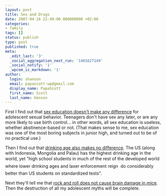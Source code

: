 ```yaml
---
layout: post
title: Sex and Drugs
date: 2007-04-16 22:49:00.000000000 +02:00
categories:
- family
tags: []
status: publish
type: post
published: true
meta:
  _edit_last: '3'
  _social_aggregation_next_run: '1401627149'
  _social_notify: '1'
  _wpcom_is_markdown: '1'
author:
  login: shanson
  email: papascott-wp@gmail.com
  display_name: PapaScott
  first_name: Scott
  last_name: Hanson
---
```

<p>First I find out that <a href="http://www.janegalt.net/archives/009761.html">sex education doesn't make any difference</a> for adolescent sexual behavior. Teenagers don't have sex any later, or are any more likely to use birth control... in other words, all sex education is useless, whether abstinence-based or not. (That makes sense to me, sex education was one of the most boring subjects in junior high, and turned out to be of no practical use.)</p>
<p>Then I find out that <a href="http://instapundit.com/archives2/004209.php">drinking age also makes no difference</a>. The US (along with Indonesia, Mongolia and Palau) has the highest drinking age in the world, yet "high school students in much of the rest of the developed world  where lower drinking ages and laxer enforcement reign  do considerably better than US students on standardized tests".</p>
<p>Next they'll tell me that <a href="http://imdb.com/title/tt0079813/">rock and roll does not cause brain damage in mice</a>. Then the destruction of all my adolescent myths will be complete.</p>
